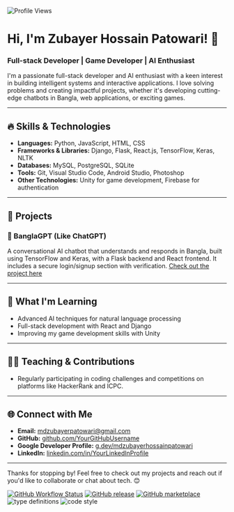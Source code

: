 ![Profile Views](https://komarev.com/ghpvc/?username=mdzubayerhossain&color=dc143c)
# Hi, I'm Zubayer Hossain Patowari! 👋

### Full-stack Developer | Game Developer | AI Enthusiast

I'm a passionate full-stack developer and AI enthusiast with a keen interest in building intelligent systems and interactive applications. I love solving problems and creating impactful projects, whether it's developing cutting-edge chatbots in Bangla, web applications, or exciting games.

---

## 🔥 Skills & Technologies
- **Languages:** Python, JavaScript, HTML, CSS
- **Frameworks & Libraries:** Django, Flask, React.js, TensorFlow, Keras, NLTK
- **Databases:** MySQL, PostgreSQL, SQLite
- **Tools:** Git, Visual Studio Code, Android Studio, Photoshop
- **Other Technologies:** Unity for game development, Firebase for authentication

---

## 🚀 Projects

### 💬 BanglaGPT (Like ChatGPT)
A conversational AI chatbot that understands and responds in Bangla, built using TensorFlow and Keras, with a Flask backend and React frontend. It includes a secure login/signup section with verification. [Check out the project here](https://github.com/mdzubayerhossain/BanglaGPT.git)



---

## 🌱 What I'm Learning
- Advanced AI techniques for natural language processing
- Full-stack development with React and Django
- Improving my game development skills with Unity

---

## 👨‍🏫 Teaching & Contributions
- Regularly participating in coding challenges and competitions on platforms like HackerRank and ICPC.

---

## 🌐 Connect with Me
- **Email:** [mdzubayerpatowari@gmail.com](mailto:mdzubayerpatowari@gmail.com)
- **GitHub:** [github.com/YourGitHubUsername](https://github.com/mdzubayerhossain)
- **Google Developer Profile:** [g.dev/mdzubayerhossainpatowari](https://g.dev/mdzubayerhossainpatowari)
- **LinkedIn:** [linkedin.com/in/YourLinkedInProfile](https://linkedin.com/in/md-zubayer-hossain-patowari)

---

Thanks for stopping by! Feel free to check out my projects and reach out if you'd like to collaborate or chat about tech. 😊

[![GitHub Workflow Status](https://img.shields.io/github/actions/workflow/status/platane/platane/main.yml?label=action&style=flat-square)](https://github.com/Platane/Platane/actions/workflows/main.yml)
[![GitHub release](https://img.shields.io/github/release/platane/snk.svg?style=flat-square)](https://github.com/platane/snk/releases/latest)
[![GitHub marketplace](https://img.shields.io/badge/marketplace-snake-blue?logo=github&style=flat-square)](https://github.com/marketplace/actions/generate-snake-game-from-github-contribution-grid)
![type definitions](https://img.shields.io/npm/types/typescript?style=flat-square)
![code style](https://img.shields.io/badge/code_style-prettier-ff69b4.svg?style=flat-square)


